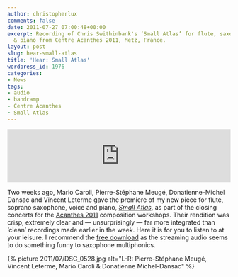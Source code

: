 ```yaml
---
author: christopherlux
comments: false
date: 2011-07-27 07:00:48+00:00
excerpt: Recording of Chris Swithinbank's ‘Small Atlas’ for flute, saxophone, voice
  & piano from Centre Acanthes 2011, Metz, France.
layout: post
slug: hear-small-atlas
title: 'Hear: Small Atlas'
wordpress_id: 1976
categories:
- News
tags:
- audio
- bandcamp
- Centre Acanthes
- Small Atlas
---
```


<p><iframe style="border: 0; width: 100%; height: 120px;" src="https://bandcamp.com/EmbeddedPlayer/track=1152711033/size=large/bgcol=ffffff/linkcol=0687f5/tracklist=false/artwork=small/transparent=true/" seamless><a href="http://hear.chrisswithinbank.net/track/small-atlas">Small Atlas by Mario Caroli, Pierre-Stéphane Meugé, Donatienne Michel-Dansac &amp; Vincent Leterme</a></iframe></p>

Two weeks ago, Mario Caroli, Pierre-Stéphane Meugé, Donatienne-Michel Dansac and Vincent Leterme gave the premiere of my new piece for flute, soprano saxophone, voice and piano, [_Small Atlas_](/2011/05/small-atlas/), as part of the closing concerts for the [Acanthes 2011](https://web.archive.org/web/20110707075844/http://www.acanthes.com/) composition workshops. Their rendition was crisp, extremely clear and — unsurprisingly — far more integrated than ‘clean’ recordings made earlier in the week. Here it is for you to listen to at your leisure. I recommend the [free download](http://hear.chrisswithinbank.net/track/small-atlas) as the streaming audio seems to do something funny to saxophone multiphonics.

{% picture 2011/07/DSC_0528.jpg alt="L-R: Pierre-Stéphane Meugé, Vincent Leterme, Mario Caroli & Donatienne Michel-Dansac" %}
